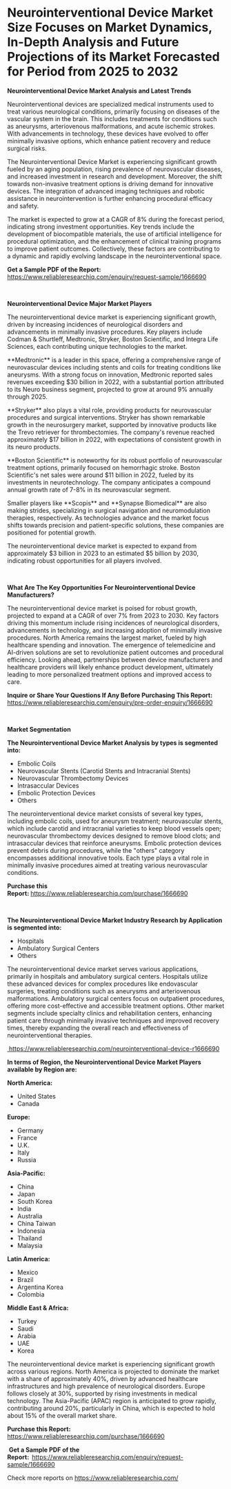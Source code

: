 <p><h1>Neurointerventional Device Market Size Focuses on Market Dynamics, In-Depth Analysis and Future Projections of its Market Forecasted for Period from 2025 to 2032</h1></p><p><strong>Neurointerventional Device Market Analysis and Latest Trends</strong></p>
<p><p>Neurointerventional devices are specialized medical instruments used to treat various neurological conditions, primarily focusing on diseases of the vascular system in the brain. This includes treatments for conditions such as aneurysms, arteriovenous malformations, and acute ischemic strokes. With advancements in technology, these devices have evolved to offer minimally invasive options, which enhance patient recovery and reduce surgical risks.</p><p>The Neurointerventional Device Market is experiencing significant growth fueled by an aging population, rising prevalence of neurovascular diseases, and increased investment in research and development. Moreover, the shift towards non-invasive treatment options is driving demand for innovative devices. The integration of advanced imaging techniques and robotic assistance in neurointervention is further enhancing procedural efficacy and safety.</p><p>The market is expected to grow at a CAGR of 8% during the forecast period, indicating strong investment opportunities. Key trends include the development of biocompatible materials, the use of artificial intelligence for procedural optimization, and the enhancement of clinical training programs to improve patient outcomes. Collectively, these factors are contributing to a dynamic and rapidly evolving landscape in the neurointerventional space.</p></p>
<p><strong>Get a Sample PDF of the Report:&nbsp;</strong> <a href="https://www.reliableresearchiq.com/enquiry/request-sample/1666690?utm_campaign=2717&utm_medium=2&utm_source=Github&utm_content=ia&utm_term=08032025&utm_id=neurointerventional-device">https://www.reliableresearchiq.com/enquiry/request-sample/1666690</a></p>
<p>&nbsp;</p>
<p><strong>Neurointerventional Device Major Market Players</strong></p>
<p><p>The neurointerventional device market is experiencing significant growth, driven by increasing incidences of neurological disorders and advancements in minimally invasive procedures. Key players include Codman & Shurtleff, Medtronic, Stryker, Boston Scientific, and Integra Life Sciences, each contributing unique technologies to the market.</p><p>**Medtronic** is a leader in this space, offering a comprehensive range of neurovascular devices including stents and coils for treating conditions like aneurysms. With a strong focus on innovation, Medtronic reported sales revenues exceeding $30 billion in 2022, with a substantial portion attributed to its Neuro business segment, projected to grow at around 9% annually through 2025.</p><p>**Stryker** also plays a vital role, providing products for neurovascular procedures and surgical interventions. Stryker has shown remarkable growth in the neurosurgery market, supported by innovative products like the Trevo retriever for thrombectomies. The company's revenue reached approximately $17 billion in 2022, with expectations of consistent growth in its neuro products.</p><p>**Boston Scientific** is noteworthy for its robust portfolio of neurovascular treatment options, primarily focused on hemorrhagic stroke. Boston Scientific's net sales were around $11 billion in 2022, fueled by its investments in neurotechnology. The company anticipates a compound annual growth rate of 7-8% in its neurovascular segment.</p><p>Smaller players like **Scopis** and **Synapse Biomedical** are also making strides, specializing in surgical navigation and neuromodulation therapies, respectively. As technologies advance and the market focus shifts towards precision and patient-specific solutions, these companies are positioned for potential growth.</p><p>The neurointerventional device market is expected to expand from approximately $3 billion in 2023 to an estimated $5 billion by 2030, indicating robust opportunities for all players involved.</p></p>
<p>&nbsp;</p>
<p><strong>What Are The Key Opportunities For Neurointerventional Device Manufacturers?</strong></p>
<p><p>The neurointerventional device market is poised for robust growth, projected to expand at a CAGR of over 7% from 2023 to 2030. Key factors driving this momentum include rising incidences of neurological disorders, advancements in technology, and increasing adoption of minimally invasive procedures. North America remains the largest market, fueled by high healthcare spending and innovation. The emergence of telemedicine and AI-driven solutions are set to revolutionize patient outcomes and procedural efficiency. Looking ahead, partnerships between device manufacturers and healthcare providers will likely enhance product development, ultimately leading to more personalized treatment options and improved access to care.</p></p>
<p><strong>Inquire or Share Your Questions If Any Before Purchasing This Report:</strong> <a href="https://www.reliableresearchiq.com/enquiry/pre-order-enquiry/1666690?utm_campaign=2717&utm_medium=2&utm_source=Github&utm_content=ia&utm_term=08032025&utm_id=neurointerventional-device">https://www.reliableresearchiq.com/enquiry/pre-order-enquiry/1666690</a></p>
<p>&nbsp;</p>
<p><strong>Market Segmentation</strong></p>
<p><strong>The Neurointerventional Device Market Analysis by types is segmented into:</strong></p>
<p><ul><li>Embolic Coils</li><li>Neurovascular Stents (Carotid Stents and Intracranial Stents)</li><li>Neurovascular Thrombectomy Devices</li><li>Intrasaccular Devices</li><li>Embolic Protection Devices</li><li>Others</li></ul></p>
<p><p>The neurointerventional device market consists of several key types, including embolic coils, used for aneurysm treatment; neurovascular stents, which include carotid and intracranial varieties to keep blood vessels open; neurovascular thrombectomy devices designed to remove blood clots; and intrasaccular devices that reinforce aneurysms. Embolic protection devices prevent debris during procedures, while the "others" category encompasses additional innovative tools. Each type plays a vital role in minimally invasive procedures aimed at treating various neurovascular conditions.</p></p>
<p><strong>Purchase this Report:&nbsp;</strong><a href="https://www.reliableresearchiq.com/purchase/1666690?utm_campaign=2717&utm_medium=2&utm_source=Github&utm_content=ia&utm_term=08032025&utm_id=neurointerventional-device">https://www.reliableresearchiq.com/purchase/1666690</a></p>
<p>&nbsp;</p>
<p><strong>The Neurointerventional Device Market Industry Research by Application is segmented into:</strong></p>
<p><ul><li>Hospitals</li><li>Ambulatory Surgical Centers</li><li>Others</li></ul></p>
<p><p>The neurointerventional device market serves various applications, primarily in hospitals and ambulatory surgical centers. Hospitals utilize these advanced devices for complex procedures like endovascular surgeries, treating conditions such as aneurysms and arteriovenous malformations. Ambulatory surgical centers focus on outpatient procedures, offering more cost-effective and accessible treatment options. Other market segments include specialty clinics and rehabilitation centers, enhancing patient care through minimally invasive techniques and improved recovery times, thereby expanding the overall reach and effectiveness of neurointerventional therapies.</p></p>
<p><a href="https://www.reliableresearchiq.com/neurointerventional-device-r1666690?utm_campaign=2717&utm_medium=2&utm_source=Github&utm_content=ia&utm_term=08032025&utm_id=neurointerventional-device">&nbsp;https://www.reliableresearchiq.com/neurointerventional-device-r1666690</a></p>
<p><strong>In terms of Region, the Neurointerventional Device Market Players available by Region are:</strong></p>
<p>
    <p> <strong> North America: </strong>
        <ul>
            <li>United States</li>
            <li>Canada</li>
        </ul>
        </p> 
    <p> <strong> Europe: </strong>
        <ul>
            <li>Germany</li>
            <li>France</li>
            <li>U.K.</li>
            <li>Italy</li>
            <li>Russia</li>
        </ul>
        </p> 
    <p> <strong> Asia-Pacific: </strong>
        <ul>
            <li>China</li>
            <li>Japan</li>
            <li>South Korea</li>
            <li>India</li>
            <li>Australia</li>
            <li>China Taiwan</li>
            <li>Indonesia</li>
            <li>Thailand</li>
            <li>Malaysia</li>
        </ul>
        </p> 
    <p> <strong> Latin America: </strong>
        <ul>
            <li>Mexico</li>
            <li>Brazil</li>
            <li>Argentina Korea</li>
            <li>Colombia</li>
        </ul>
        </p> 
    <p> <strong> Middle East & Africa: </strong>
        <ul>
            <li>Turkey</li>
            <li>Saudi</li>
            <li>Arabia</li>
            <li>UAE</li>
            <li>Korea</li>
        </ul>
    </p>
    </p>
<p><p>The neurointerventional device market is experiencing significant growth across various regions. North America is projected to dominate the market with a share of approximately 40%, driven by advanced healthcare infrastructures and high prevalence of neurological disorders. Europe follows closely at 30%, supported by rising investments in medical technology. The Asia-Pacific (APAC) region is anticipated to grow rapidly, contributing around 20%, particularly in China, which is expected to hold about 15% of the overall market share.</p></p>
<p><strong>Purchase this Report: </strong><a href="https://www.reliableresearchiq.com/purchase/1666690?utm_campaign=2717&utm_medium=2&utm_source=Github&utm_content=ia&utm_term=08032025&utm_id=neurointerventional-device">https://www.reliableresearchiq.com/purchase/1666690</a></p>
<p>&nbsp;<strong>Get a Sample PDF of the Report:&nbsp;&nbsp;</strong><a href="https://www.reliableresearchiq.com/enquiry/request-sample/1666690?utm_campaign=2717&utm_medium=2&utm_source=Github&utm_content=ia&utm_term=08032025&utm_id=neurointerventional-device">https://www.reliableresearchiq.com/enquiry/request-sample/1666690</a></p>
<p><strong></strong></p>
<p>Check more reports on <a href="https://www.reliableresearchiq.com/?utm_campaign=2717&utm_medium=2&utm_source=Github&utm_content=ia&utm_term=08032025&utm_id=neurointerventional-device">https://www.reliableresearchiq.com/</a></p>
